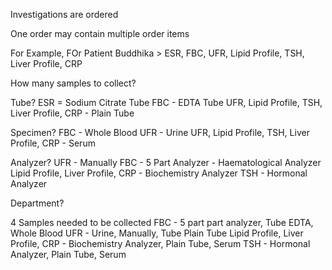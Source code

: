 Investigations are ordered

One order may contain multiple order items

For Example, FOr Patient Buddhika > ESR, FBC, UFR, Lipid Profile, TSH, Liver Profile, CRP

How many samples to collect?

Tube? 
ESR = Sodium Citrate Tube
FBC - EDTA Tube
UFR, Lipid Profile, TSH, Liver Profile, CRP - Plain Tube

Specimen?
FBC - Whole Blood 
UFR - Urine
UFR, Lipid Profile, TSH, Liver Profile, CRP - Serum

Analyzer?
UFR - Manually
FBC - 5 Part Analyzer - Haematological Analyzer
Lipid Profile, Liver Profile, CRP - Biochemistry Analyzer
TSH - Hormonal Analyzer

Department?


4 Samples needed to be collected
FBC - 5 part part analyzer, Tube EDTA, Whole Blood
UFR - Urine, Manually, Tube Plain Tube
Lipid Profile, Liver Profile, CRP - Biochemistry Analyzer, Plain Tube, Serum
TSH - Hormonal Analyzer, Plain Tube, Serum










